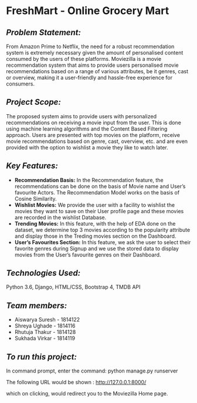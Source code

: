 # FreshMart - Online Grocery Mart
## *Problem Statement:* 
From Amazon Prime to Netflix, the need for a robust recommendation system is extremely necessary given the amount of personalised content consumed by the users of these platforms. Moviezilla is a movie recommendation system that aims to provide users personalised movie recommendations based on a range of various attributes, be it genres, cast or overview, making it a user-friendly and hassle-free experience for consumers.

## *Project Scope:*
The proposed system aims to provide users with personalized recommendations on receiving a movie input from the user. This is done using machine learning algorithms and the
Content Based Filtering approach. Users are presented with top movies on the platform, receive movie recommendations based on genre, cast, overview, etc. and are even provided with the option to wishlist a movie they like to watch later.

## *Key Features:*
* **Recommendation Basis:**
In the Recommendation feature, the recommendations can be done on the basis of Movie name and  User’s favourite Actors. The Recommendation Model works on the basis of Cosine Similarity.
* **Wishlist Movies:** 
We provide the user with a facility to wishlist the movies they want to save on their User profile page and these movies are recorded in the wishlist Database.
* **Trending Movies:**
In this feature, with the help of EDA done on the dataset, we determine top 3 movies according to the popularity attribute and display those in the Treding movies section on the Dashboard.
* **User’s Favourites Section:**
In this feature,  we ask the user to select their favorite genres during Signup and we use the stored data to display movies from the User’s favourite genres on their Dashboard.

## *Technologies Used:*
Python 3.6, Django, HTML/CSS, Bootstrap 4, TMDB API

## *Team members:*
* Aiswarya Suresh - 1814122
* Shreya Ughade - 1814116
* Rhutuja Thakur - 1814128 
* Sukhada Virkar - 1814119

## *To run this project:*
In command prompt, enter the command:
python manage.py runserver

The following URL would be shown : http://127.0.0.1:8000/   

which on clicking, would redirect you to the Moviezilla Home page.
